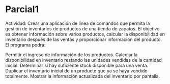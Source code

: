 # Parcial1

Actividad: Crear una aplicación de línea de comandos que permita la gestión de inventarios de productos de una tienda de zapatos. 
El objetivo es obtener información sobre varios productos, calcular la disponibilidad en inventario después de las ventas y proporcionar información del producto. 
El programa podrá:

Permitir el ingreso de información de los productos.
Calcular la disponibilidad en inventario restando las unidades vendidas de la cantidad inicial.
Determinar si hay suficiente stock disponible para una venta.
Duplicar el inventario inicial de un producto que ya se haya vendido totalmente.
Mostrar la información actualizada del inventario por pantalla.

